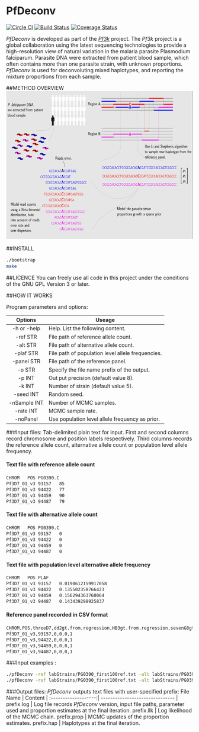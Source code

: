 PfDeconv
===========

[![Circle CI](https://circleci.com/gh/mcveanlab/PfDeconv.svg?style=svg)](https://circleci.com/gh/mcveanlab/PfDeconv)
[![Build Status](https://travis-ci.org/mcveanlab/PfDeconv.svg?branch=master)](https://travis-ci.org/mcveanlab/PfDeconv)
[![Coverage Status](https://coveralls.io/repos/github/mcveanlab/PfDeconv/badge.svg)](https://coveralls.io/github/mcveanlab/PfDeconv)

_PfDeconv_ is developed as part of the [_Pf3k_](https://www.malariagen.net/projects/parasite/pf3k) project. The _Pf3k_ project is a global collaboration using the latest sequencing technologies to provide a high-resolution view of natural variation in the malaria parasite Plasmodium falciparum. Parasite DNA were extracted from patient blood sample, which often contains more than one parasite strain, with unknown proportions. _PfDeconv_ is used for deconvoluting mixed haplotypes, and reporting the mixture proportions from each sample.

##METHOD OVERVIEW
<img src="figures/mixedInfection.png" height="400">


##INSTALL
```bash
./bootstrap
make
```

##LICENCE
You can freely use all code in this project under the conditions of the GNU GPL Version 3 or later.

##HOW IT WORKS

Program parameters and options:

Options              | Useage |
:-------------------:| ------------------------------- |
-h or -help          |  Help. List the following content.
            -ref STR |  File path of reference allele count.
            -alt STR |  File path of alternative allele count.
           -plaf STR |  File path of population level allele frequencies.
          -panel STR |  File path of the reference panel.
              -o STR |  Specify the file name prefix of the output.
              -p INT |  Out put precision (default value 8).
              -k INT |  Number of strain (default value 5).
           -seed INT |  Random seed.
        -nSample INT |  Number of MCMC samples.
           -rate INT |  MCMC sample rate.
            -noPanel |  Use population level allele frequency as prior.


###Input files:
Tab-delimited plain text for input. First and second columns record chromosome and position labels respectively. Third columns records the reference allele count, alternative allele count or population level allele frequency.

#### Text file with reference allele count
```
CHROM	POS	PG0390.C
Pf3D7_01_v3	93157	85
Pf3D7_01_v3	94422	77
Pf3D7_01_v3	94459	90
Pf3D7_01_v3	94487	79
```

#### Text file with alternative allele count
```
CHROM	POS	PG0390.C
Pf3D7_01_v3	93157	0
Pf3D7_01_v3	94422	0
Pf3D7_01_v3	94459	0
Pf3D7_01_v3	94487	0
```

#### Text file with population level alternative allele frequency
```
CHROM	POS	PLAF
Pf3D7_01_v3	93157	0.0190612159917058
Pf3D7_01_v3	94422	0.135502358766423
Pf3D7_01_v3	94459	0.156294363760064
Pf3D7_01_v3	94487	0.143439298925837
```

#### Reference panel recorded in CSV format
```
CHROM,POS,threeD7,dd2gt.from.regression,HB3gt.from.regression,sevenG8gt.from.regression
Pf3D7_01_v3,93157,0,0,0,1
Pf3D7_01_v3,94422,0,0,0,1
Pf3D7_01_v3,94459,0,0,0,1
Pf3D7_01_v3,94487,0,0,0,1
```


###Input examples :
```bash
./pfDeconv -ref labStrains/PG0390_first100ref.txt -alt labStrains/PG0390_first100alt.txt -plaf labStrains/labStrains_first100_PLAF.txt -panel labStrains/lab_first100_Panel.txt -o tmp1
./pfDeconv -ref labStrains/PG0390_first100ref.txt -alt labStrains/PG0390_first100alt.txt -plaf labStrains/labStrains_first100_PLAF.txt -panel labStrains/lab_first100_Panel.txt -nSample 100 -rate 3
```


###Output files:
_PfDeconv_ outputs text files with user-specified prefix:
File Name            | Content |
:-------------------:| ------------------------------- |
prefix.log           | Log file records _PfDeconv_ version, input file paths, parameter used and proportion estimates at the final iteration.
prefix.llk           | Log likelihood of the MCMC chain.
prefix.prop          | MCMC updates of the proportion estimates.
prefix.hap           | Haplotypes at the final iteration.

